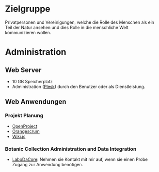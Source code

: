 <!-- TITLE: Service -->
<!-- SUBTITLE: A quick summary of Service -->

# Zielgruppe
Privatpersonen und Vereinigungen, welche die Rolle des Menschen als ein Teil der Natur ansehen und dies Rolle in die menschliche Welt kommunizieren wollen.
# Administration
## Web Server
* 10 GB Speicherplatz
* Administration ([Plesk](https://www.plesk.com/)) durch den Benutzer oder als Dienstleistung.
## Web Anwendungen
### Projekt Planung
* [OpenProject](https://www.openproject.org/)
* [Orangescrum](https://www.orangescrum.org/)
* [Wiki.js](https://wiki.js.org/)
### Botanic Collection Administration and Data Integration
* [LaboDaCore](https://nicklab-beta.apartofnature.org): Nehmen sie Kontakt mit mir auf, wenn sie einen Probe Zugang zur Anwendung benötigen.